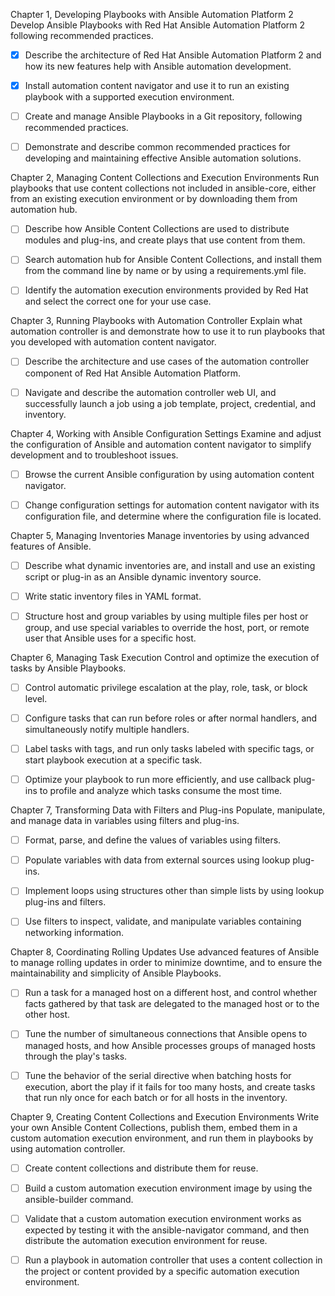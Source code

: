Chapter 1, Developing Playbooks with Ansible Automation Platform 2
Develop Ansible Playbooks with Red Hat Ansible Automation Platform 2 following recommended practices.

- [x] Describe the architecture of Red Hat Ansible Automation Platform 2 and how its new features
help with Ansible automation development.

- [x] Install automation content navigator and use it to run an existing playbook with a supported
execution environment.

- [ ] Create and manage Ansible Playbooks in a Git repository, following recommended practices.

- [ ] Demonstrate and describe common recommended practices for developing and maintaining
effective Ansible automation solutions.

Chapter 2, Managing Content Collections and Execution Environments
Run playbooks that use content collections not included in ansible-core, either from an existing execution environment or by downloading them from automation hub.

- [ ] Describe how Ansible Content Collections are used to distribute modules and plug-ins, and
create plays that use content from them.

- [ ] Search automation hub for Ansible Content Collections, and install them from the command line
by name or by using a requirements.yml file.

- [ ] Identify the automation execution environments provided by Red Hat and select the correct one
for your use case.

Chapter 3, Running Playbooks with Automation Controller
Explain what automation controller is and demonstrate how to use it to run playbooks that you developed with automation content navigator.

- [ ] Describe the architecture and use cases of the automation controller component of Red Hat Ansible Automation Platform.

- [ ] Navigate and describe the automation controller web UI, and successfully launch a job using a job template, project, credential, and inventory.

Chapter 4, Working with Ansible Configuration Settings
Examine and adjust the configuration of Ansible and automation content navigator to simplify development and to troubleshoot issues.

- [ ] Browse the current Ansible configuration by using automation content navigator.

- [ ] Change configuration settings for automation content navigator with its configuration file, and determine where the configuration file is located.

Chapter 5, Managing Inventories
Manage inventories by using advanced features of Ansible.

- [ ] Describe what dynamic inventories are, and install and use an existing script or plug-in as an Ansible dynamic inventory source.

- [ ] Write static inventory files in YAML format.

- [ ] Structure host and group variables by using multiple files per host or group, and use special variables to override the host, port, or remote user that Ansible uses for a specific host.

Chapter 6, Managing Task Execution
Control and optimize the execution of tasks by Ansible Playbooks.

- [ ] Control automatic privilege escalation at the play, role, task, or block level.

- [ ] Configure tasks that can run before roles or after normal handlers, and simultaneously notify multiple handlers.

- [ ] Label tasks with tags, and run only tasks labeled with specific tags, or start playbook execution at a specific task.

- [ ] Optimize your playbook to run more efficiently, and use callback plug-ins to profile and analyze which tasks consume the most time.

Chapter 7, Transforming Data with Filters and Plug-ins
Populate, manipulate, and manage data in variables using filters and plug-ins.

- [ ] Format, parse, and define the values of variables using filters.

- [ ] Populate variables with data from external sources using lookup plug-ins.

- [ ] Implement loops using structures other than simple lists by using lookup plug-ins and filters.

- [ ] Use filters to inspect, validate, and manipulate variables containing networking information.

Chapter 8, Coordinating Rolling Updates
Use advanced features of Ansible to manage rolling updates in order to minimize downtime, and to ensure the maintainability and simplicity of Ansible Playbooks.

- [ ] Run a task for a managed host on a different host, and control whether facts gathered by that task are delegated to the managed host or to the other host.

- [ ] Tune the number of simultaneous connections that Ansible opens to managed hosts, and how Ansible processes groups of managed hosts through the play's tasks.

- [ ] Tune the behavior of the serial directive when batching hosts for execution, abort the play if it fails for too many hosts, and create tasks that run  nly once for each batch or for all hosts in the inventory.

Chapter 9, Creating Content Collections and Execution Environments
Write your own Ansible Content Collections, publish them, embed them in a custom automation
execution environment, and run them in playbooks by using automation controller.

- [ ] Create content collections and distribute them for reuse.

- [ ] Build a custom automation execution environment image by using the ansible-builder command.

- [ ] Validate that a custom automation execution environment works as expected by testing it with the ansible-navigator command, and then distribute the automation execution environment for reuse.

- [ ] Run a playbook in automation controller that uses a content collection in the project or content provided by a specific automation execution environment.
